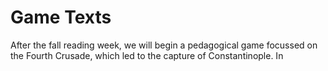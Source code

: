 # Game Texts

After the fall reading week, we will begin a pedagogical game focussed on the Fourth Crusade, which led to the capture of Constantinople. In&#x20;
